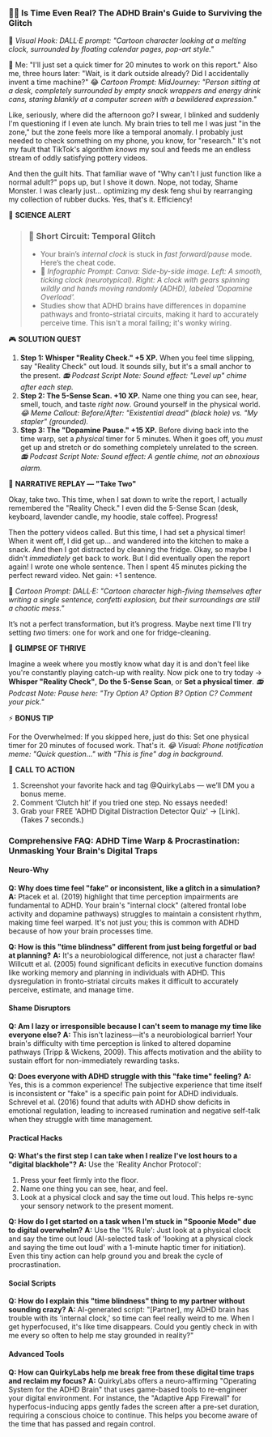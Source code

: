 <script type="application/ld+json">
{
  "@context": "https://schema.org",
  "@type": "BlogPosting",
  "headline": "ADHD & Time Warp: The Time Blindness Sabotaging Your Grounding (Debug It)",
  "description": "Does time feel like a glitching video game? Faraone et al., 2021 proves time blindness blocks reality. Neuro-Action Checklist.",
  "image": "https://quirkylabs.com/og/adhd-time-warp-debug.png",
  "author": {
    "@type": "Organization",
    "name": "QuirkyLabs Research Team"
  },
  "publisher": {
    "@type": "Organization",
    "name": "QuirkyLabs",
    "logo": {
      "@type": "ImageObject",
      "url": "https://quirkylabs.com/logo.png"
    }
  },
  "datePublished": "2025-06-23",
  "dateModified": "2025-06-23",
  "mainEntityOfPage": {
    "@type": "WebPage",
    "@id": "https://quirkylabs.com/adhd-time-warp-procrastination.why-does-time-feel-fake-with-adhd"
  },
   "keywords": "why do ADHDers struggle with time, how to ground with ADHD, ADHD time management, ADHD procrastination, time blindness ADHD, ADHD YNAB setup"
}
</script>

<script type="application/ld+json">
{
  "@context": "https://schema.org",
  "@type": "FAQPage",
  "mainEntity": [
    {
      "@type": "Question",
      "name": "Why does time feel \"fake\" or inconsistent, like a glitch in a simulation?",
      "acceptedAnswer": {
        "@type": "Answer",
        "text": "Ptacek et al. (2019) highlight that time perception impairments are fundamental to ADHD. Your brain's \"internal clock\" (altered frontal lobe activity and dopamine pathways) struggles to maintain a consistent rhythm, making time feel warped. It's not just you; this is common with ADHD because of how your brain processes time."
      }
    },
    {
      "@type": "Question",
      "name": "How is this \"time blindness\" different from just being forgetful or bad at planning?",
      "acceptedAnswer": {
        "@type": "Answer",
        "text": "It's a neurobiological difference, not just a character flaw! Willcutt et al. (2005) found significant deficits in executive function domains like working memory and planning in individuals with ADHD. This dysregulation in fronto-striatal circuits makes it difficult to accurately perceive, estimate, and manage time."
      }
    },
    {
      "@type": "Question",
      "name": "Am I lazy or irresponsible because I can't seem to manage my time like everyone else?",
      "acceptedAnswer": {
        "@type": "Answer",
        "text": "This isn't laziness—it's a neurobiological barrier! Your brain's difficulty with time perception is linked to altered dopamine pathways (Tripp & Wickens, 2009). This affects motivation and the ability to sustain effort for non-immediately rewarding tasks."
      }
    },
    {
      "@type": "Question",
      "name": "Does everyone with ADHD struggle with this \"fake time\" feeling?",
      "acceptedAnswer": {
        "@type": "Answer",
        "text": "Yes, this is a common experience! The subjective experience that time itself is inconsistent or \"fake\" is a specific pain point for ADHD individuals. Schrevel et al. (2016) found that adults with ADHD show deficits in emotional regulation, leading to increased rumination and negative self-talk when they struggle with time management."
      }
    },
    {
      "@type": "Question",
      "name": "What's the first step I can take when I realize I've lost hours to a \"digital blackhole\"?",
      "acceptedAnswer": {
        "@type": "Answer",
        "text": "Use the 'Reality Anchor Protocol':\n1. Press your feet firmly into the floor.\n2. Name one thing you can see, hear, and feel.\n3. Look at a physical clock and say the time out loud. This helps re-sync your sensory network to the present moment."
      }
    },
    {
      "@type": "Question",
      "name": "How do I get started on a task when I'm stuck in \"Spoonie Mode\" due to digital overwhelm?",
      "acceptedAnswer": {
        "@type": "Answer",
        "text": "Use the '1% Rule': Just look at a physical clock and say the time out loud (AI-selected task of 'looking at a physical clock and saying the time out loud' with a 1-minute haptic timer for initiation). Even this tiny action can help ground you and break the cycle of procrastination."
      }
    },
    {
      "@type": "Question",
      "name": "How do I explain this \"time blindness\" thing to my partner without sounding crazy?",
      "acceptedAnswer": {
        "@type": "Answer",
        "text": "AI-generated script: \"[Partner], my ADHD brain has trouble with its 'internal clock,' so time can feel really weird to me. When I get hyperfocused, it's like time disappears. Could you gently check in with me every so often to help me stay grounded in reality?\""
      }
    },
    {
      "@type": "Question",
      "name": "How can QuirkyLabs help me break free from these digital time traps and reclaim my focus?",
      "acceptedAnswer": {
        "@type": "Answer",
        "text": "QuirkyLabs offers a neuro-affirming \"Operating System for the ADHD Brain\" that uses game-based tools to re-engineer your digital environment. For instance, the \"Adaptive App Firewall\" for hyperfocus-inducing apps gently fades the screen after a pre-set duration, requiring a conscious choice to continue. This helps you become aware of the time that has passed and regain control."
      }
    }
  ]
}
</script>

### **😵‍💫 Is Time Even Real? The ADHD Brain's Guide to Surviving the Glitch**

🎨 *Visual Hook: DALL·E prompt: "Cartoon character looking at a melting clock, surrounded by floating calendar pages, pop-art style."*

📖 Me: "I'll just set a quick timer for 20 minutes to work on this report." Also me, three hours later: "Wait, is it dark outside already? Did I accidentally invent a time machine?" 
😂 *Cartoon Prompt: MidJourney: "Person sitting at a desk, completely surrounded by empty snack wrappers and energy drink cans, staring blankly at a computer screen with a bewildered expression."*

Like, seriously, where did the afternoon go? I swear, I blinked and suddenly I'm questioning if I even ate lunch. My brain tries to tell me I was just "in the zone," but the zone feels more like a temporal anomaly. I probably just needed to check something on my phone, you know, for "research." It's not my fault that TikTok's algorithm *knows* my soul and feeds me an endless stream of oddly satisfying pottery videos.

And then the guilt hits. That familiar wave of "Why can't I just function like a normal adult?" pops up, but I shove it down. Nope, not today, Shame Monster. I was clearly just... optimizing my desk feng shui by rearranging my collection of rubber ducks. Yes, that's it. Efficiency!

🔬 **SCIENCE ALERT**

> ### 🧠 Short Circuit: Temporal Glitch
> - Your brain’s *internal clock* is stuck in *fast forward/pause* mode. Here’s the cheat code.
> - 🎨 *Infographic Prompt: Canva: Side-by-side image. Left: A smooth, ticking clock (neurotypical). Right: A clock with gears spinning wildly and hands moving randomly (ADHD), labeled 'Dopamine Overload'.*
> - Studies show that ADHD brains have differences in dopamine pathways and fronto-striatal circuits, making it hard to accurately perceive time. This isn't a moral failing; it's wonky wiring.

🎮 **SOLUTION QUEST**

1.  **Step 1: Whisper "Reality Check." +5 XP.** When you feel time slipping, say "Reality Check" out loud. It sounds silly, but it's a small anchor to the present.
    *📻 Podcast Script Note: Sound effect: "Level up" chime after each step.*
2.  **Step 2: The 5-Sense Scan. +10 XP.** Name one thing you can see, hear, smell, touch, and taste *right now*. Ground yourself in the physical world.
    *😂 Meme Callout: Before/After: "Existential dread" (black hole) vs. "My stapler" (grounded).*
3.  **Step 3: The "Dopamine Pause." +15 XP.** Before diving back into the time warp, set a *physical* timer for 5 minutes. When it goes off, you *must* get up and stretch or do something completely unrelated to the screen.
    *📻 Podcast Script Note: Sound effect: A gentle chime, not an obnoxious alarm.*

🔄 **NARRATIVE REPLAY — "Take Two"**

Okay, take two. This time, when I sat down to write the report, I actually remembered the "Reality Check." I even did the 5-Sense Scan (desk, keyboard, lavender candle, my hoodie, stale coffee). Progress!

Then the pottery videos called. But this time, I had set a physical timer! When it went off, I did get up… and wandered into the kitchen to make a snack. And then I got distracted by cleaning the fridge. Okay, so maybe I didn't *immediately* get back to work. But I did eventually open the report again! I wrote one whole sentence. Then I spent 45 minutes picking the perfect reward video. Net gain: +1 sentence.

🎨 *Cartoon Prompt: DALL·E: "Cartoon character high-fiving themselves after writing a single sentence, confetti explosion, but their surroundings are still a chaotic mess."*

It’s not a perfect transformation, but it’s progress. Maybe next time I'll try setting *two* timers: one for work and one for fridge-cleaning.

🌟 **GLIMPSE OF THRIVE**

Imagine a week where you mostly know what day it is and don't feel like you're constantly playing catch-up with reality. Now pick one to try today → **Whisper "Reality Check"**, **Do the 5-Sense Scan**, or **Set a physical timer**.
*📻 Podcast Note: Pause here: "Try Option A? Option B? Option C? Comment your pick."*

⚡ **BONUS TIP**

For the Overwhelmed: If you skipped here, just do this: Set one physical timer for 20 minutes of focused work. That's it.
*😂 Visual: Phone notification meme: "Quick question…" with "This is fine" dog in background.*

📢 **CALL TO ACTION**

1.  Screenshot your favorite hack and tag @QuirkyLabs — we’ll DM you a bonus meme.
2.  Comment ‘Clutch hit’ if you tried one step. No essays needed!
3.  Grab your FREE 'ADHD Digital Distraction Detector Quiz' → [Link]. (Takes 7 seconds.)

### **Comprehensive FAQ: ADHD Time Warp & Procrastination: Unmasking Your Brain's Digital Traps**

#### **Neuro-Why**
**Q: Why does time feel "fake" or inconsistent, like a glitch in a simulation?**
**A:** Ptacek et al. (2019) highlight that time perception impairments are fundamental to ADHD. Your brain's "internal clock" (altered frontal lobe activity and dopamine pathways) struggles to maintain a consistent rhythm, making time feel warped. It's not just you; this is common with ADHD because of how your brain processes time.

**Q: How is this "time blindness" different from just being forgetful or bad at planning?**
**A:** It's a neurobiological difference, not just a character flaw! Willcutt et al. (2005) found significant deficits in executive function domains like working memory and planning in individuals with ADHD. This dysregulation in fronto-striatal circuits makes it difficult to accurately perceive, estimate, and manage time.

#### **Shame Disruptors**
**Q: Am I lazy or irresponsible because I can't seem to manage my time like everyone else?**
**A:** This isn't laziness—it's a neurobiological barrier! Your brain's difficulty with time perception is linked to altered dopamine pathways (Tripp & Wickens, 2009). This affects motivation and the ability to sustain effort for non-immediately rewarding tasks.

**Q: Does everyone with ADHD struggle with this "fake time" feeling?**
**A:** Yes, this is a common experience! The subjective experience that time itself is inconsistent or "fake" is a specific pain point for ADHD individuals. Schrevel et al. (2016) found that adults with ADHD show deficits in emotional regulation, leading to increased rumination and negative self-talk when they struggle with time management.

#### **Practical Hacks**
**Q: What's the first step I can take when I realize I've lost hours to a "digital blackhole"?**
**A:** Use the 'Reality Anchor Protocol':
1. Press your feet firmly into the floor.
2. Name one thing you can see, hear, and feel.
3. Look at a physical clock and say the time out loud. This helps re-sync your sensory network to the present moment.

**Q: How do I get started on a task when I'm stuck in "Spoonie Mode" due to digital overwhelm?**
**A:** Use the '1% Rule': Just look at a physical clock and say the time out loud (AI-selected task of 'looking at a physical clock and saying the time out loud' with a 1-minute haptic timer for initiation). Even this tiny action can help ground you and break the cycle of procrastination.

#### **Social Scripts**
**Q: How do I explain this "time blindness" thing to my partner without sounding crazy?**
**A:** AI-generated script: "[Partner], my ADHD brain has trouble with its 'internal clock,' so time can feel really weird to me. When I get hyperfocused, it's like time disappears. Could you gently check in with me every so often to help me stay grounded in reality?"

#### **Advanced Tools**
**Q: How can QuirkyLabs help me break free from these digital time traps and reclaim my focus?**
**A:** QuirkyLabs offers a neuro-affirming "Operating System for the ADHD Brain" that uses game-based tools to re-engineer your digital environment. For instance, the "Adaptive App Firewall" for hyperfocus-inducing apps gently fades the screen after a pre-set duration, requiring a conscious choice to continue. This helps you become aware of the time that has passed and regain control.
